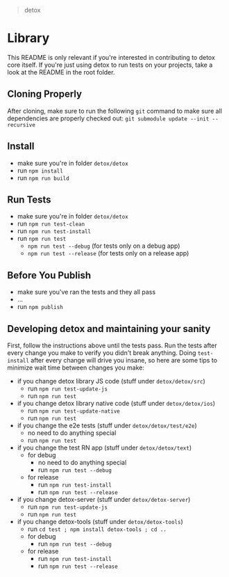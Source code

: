 > detox

# Library

This README is only relevant if you're interested in contributing to detox core itself. If you're just using detox to run tests on your projects, take a look at the README in the root folder.

## Cloning Properly

After cloning, make sure to run the following `git` command to make sure all dependencies are properly checked out:
`git submodule update --init --recursive`

## Install

* make sure you're in folder `detox/detox`
* run `npm install`
* run `npm run build`

## Run Tests

* make sure you're in folder `detox/detox`
* run `npm run test-clean`
* run `npm run test-install`
* run `npm run test`
  * `npm run test --debug` (for tests only on a debug app)
  * `npm run test --release` (for tests only on a release app)

## Before You Publish

* make sure you've ran the tests and they all pass
* ...
* run `npm publish`

## Developing detox and maintaining your sanity

First, follow the instructions above until the tests pass. Run the tests after every change you make to verify you didn't break anything. Doing `test-install` after every change will drive you insane, so here are some tips to minimize wait time between changes you make:

 * if you change detox library JS code (stuff under `detox/detox/src`)
   * run `npm run test-update-js`
   * run `npm run test`
 * if you change detox library native code (stuff under `detox/detox/ios`)
   * run `npm run test-update-native`
   * run `npm run test`
 * if you change the e2e tests (stuff under `detox/detox/test/e2e`)
   * no need to do anything special
   * run `npm run test`
 * if you change the test RN app (stuff under `detox/detox/text`)
   * for debug
     * no need to do anything special
     * run `npm run test --debug`
   * for release
     * run `npm run test-install`
     * run `npm run test --release`
 * if you change detox-server (stuff under `detox/detox-server`)
   * run `npm run test-update-js`
   * run `npm run test`
 * if you change detox-tools (stuff under `detox/detox-tools`)
   * run `cd test ; npm install detox-tools ; cd ..`
   * for debug
     * run `npm run test --debug`
   * for release
     * run `npm run test-install`
     * run `npm run test --release`
